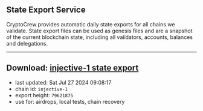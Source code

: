 ## State Export Service
CryptoCrew provides automatic daily state exports for all chains we validate. State export files can be used as genesis files and are a snapshot of the current blockchain state, including all validators, accounts, balances and delegations.

---
**Download: [injective-1 state export](https://dl-eu2.ccvalidators.com/SERVICE/injective/injective-1_export_79621875.json)**
---

- last updated: Sat Jul 27 2024 09:08:17
- chain id: `injective-1`
- export height: `79621875`
- use for: airdrops, local tests, chain recovery
